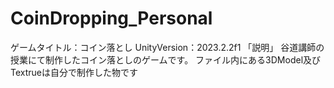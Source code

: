 # CoinDropping_Personal
ゲームタイトル：コイン落とし
UnityVersion：2023.2.2f1
「説明」
谷道講師の授業にて制作したコイン落としのゲームです。
ファイル内にある3DModel及びTextrueは自分で制作した物です
